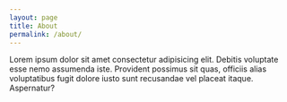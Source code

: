 ```yaml
---
layout: page
title: About
permalink: /about/
---
```


Lorem ipsum dolor sit amet consectetur adipisicing elit. Debitis voluptate esse nemo assumenda iste. Provident possimus sit quas, officiis alias voluptatibus fugit dolore iusto sunt recusandae vel placeat itaque. Aspernatur?